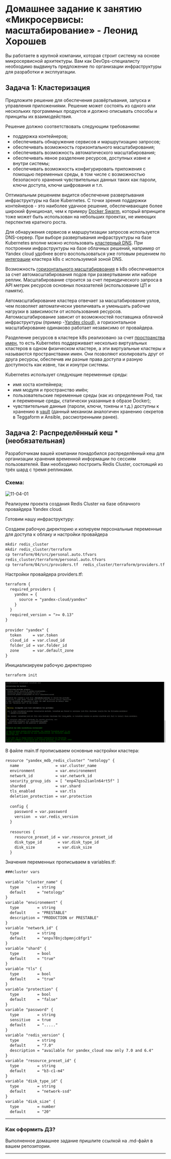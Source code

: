 
# Домашнее задание к занятию «Микросервисы: масштабирование» - Леонид Хорошев

Вы работаете в крупной компании, которая строит систему на основе микросервисной архитектуры.
Вам как DevOps-специалисту необходимо выдвинуть предложение по организации инфраструктуры для разработки и эксплуатации.

## Задача 1: Кластеризация

Предложите решение для обеспечения развёртывания, запуска и управления приложениями.
Решение может состоять из одного или нескольких программных продуктов и должно описывать способы и принципы их взаимодействия.

Решение должно соответствовать следующим требованиям:
- поддержка контейнеров;
- обеспечивать обнаружение сервисов и маршрутизацию запросов;
- обеспечивать возможность горизонтального масштабирования;
- обеспечивать возможность автоматического масштабирования;
- обеспечивать явное разделение ресурсов, доступных извне и внутри системы;
- обеспечивать возможность конфигурировать приложения с помощью переменных среды, в том числе с возможностью безопасного хранения чувствительных данных таких как пароли, ключи доступа, ключи шифрования и т.п.

Оптимальным решением видится обеспечение развертывания инфраструктуры на базе Kubernetes. С точки зрения поддержки контейнеров - это наиболее удачное решение, обеспечивающее более широкий функционал, чем к примеру [Docker Swarm](https://habr.com/ru/companies/selectel/articles/672666/), который впринципе тоже может быть использован на небольших проектах, не имеющих перспектив кратного роста. 

Для обнаружения сервисов и маршрутизации запросов используется DNS-сервер. При выборе развертывания инфраструктуры на базе Kubernetes вполне можно использовать [кластерный DNS](https://kubernetes.io/docs/concepts/services-networking/dns-pod-service/). При построении инфраструктуры на базе облачных решений, например от Yandex cloud удобнее всего воспользоваться уже готовым решением по [интеграции](https://yandex.cloud/ru/docs/managed-kubernetes/tutorials/custom-dns) кластера k8s c используемой зоной DNS.

Возможность [горизонтального масштабирвоания](https://kubernetes.io/docs/tasks/run-application/horizontal-pod-autoscale/) в k8s обеспечивается за счет автомасштабирования подов при развертывании или наборе реплик. Масштабирование строится за счет периодического запроса в API метрик ресурсов основных показателей (использование ЦП и памяти).

Автомасштабирование кластера отвечает за масштабирование узлов, чем позволяет автоматически увеличивать и уменьшать рабочие нагрузки в зависимости от использования ресурсов. Автомасштабирование зависит от возможностей поставщика облачной инфраструктуры (пример -[Yandex cloud](https://yandex.cloud/ru/docs/managed-kubernetes/operations/autoscale#ca)), а горизонтальное масштабирование одинаково работает независимо от провайдера.

Разделение ресурсов в кластере k8s реализовано за счет [пространства имен](https://kubernetes.io/ru/docs/concepts/overview/working-with-objects/namespaces/), то есть Kubernetes поддерживает несколько виртуальных кластеров в одном физическом кластере, а эти виртуальные кластеры и называются пространствами имен. Они позволяют изолировать друг от друга ресурсы, обеспечив им разные права доступа и разную доступность как извне, так и изнутри системы.

Kubernetes использует следующие переменные среды:
- имя хоста контейнера;
- имя модуля и пространство имён;
- пользовательские переменные среды (как из определения Pod, так и переменные среды, статически указанные в образе Docker);
- чувствительные данные (пароли, ключи, токены и т.д.) доступны к хранению в [vault](https://habr.com/ru/companies/rshb/articles/759816/) (данный механизм аналогичен хранению секретов в Teggaform и Ansible, рассмотренными ранее).


## Задача 2: Распределённый кеш * (необязательная)

Разработчикам вашей компании понадобился распределённый кеш для организации хранения временной информации по сессиям пользователей.
Вам необходимо построить Redis Cluster, состоящий из трёх шард с тремя репликами.

### Схема:

![11-04-01](https://user-images.githubusercontent.com/1122523/114282923-9b16f900-9a4f-11eb-80aa-61ed09725760.png)

Реализуем проекта создания Redis Cluster на базе облачного провайдера Yandex cloud.

Готовим нашу инфраструктуру:

Создаем рабочую директорию и копируем персональные переменные для доступа к облаку и настройки провайдера

```
mkdir redis_cluster
mkdir redis_cluster/terraform
cp terraform/04/src/personal.auto.tfvars  redis_cluster/terraform/personal.auto.tfvars
cp terraform/04/src/providers.tf  redis_cluster/terraform/providers.tf
```

Настройки провайдера providers.tf:
```
terraform {
  required_providers {
    yandex = {
      source = "yandex-cloud/yandex"
    }
  }
  required_version = ">= 0.13"
}

provider "yandex" {
  token     = var.token
  cloud_id  = var.cloud_id
  folder_id = var.folder_id
  zone      = var.default_zone
}
```

Инициализируем рабочую директорию
```
terraform init
```
![Alt_text](https://github.com/LeonidKhoroshev/micros-homeworks/blob/main/11-microservices-02-principles/screenshots/micros11.png)

В файле main.tf прописываем основные настройки кластера:
```
resource "yandex_mdb_redis_cluster" "netology" {
  name                = var.cluster_name
  environment         = var.environement
  network_id          = var.network_id
  security_group_ids  = [ "enp47qss2ianln64rt5f" ]
  sharded             = var.shard
  tls_enabled         = var.tls
  deletion_protection = var.protection

  config {
    password = var.password
    version  = var.redis_version
  }

  resources {
    resource_preset_id = var.resource_preset_id
    disk_type_id       = var.disk_type_id
    disk_size          = var.disk_size
  }
```

Значения переменных прописываем в variables.tf:
```
###cluster vars

variable "cluster_name" {
  type        = string
  default     = "netology"
}
variable "environement" {
  type        = string
  default     = "PRESTABLE"
  description = "PRODUCTION or PRESTABLE"
}
variable "network_id" {
  type        = string
  default     = "enpv78njcbpmnjc8fgr1"
}
variable "shard" {
  type        = bool
  default     = "true"
}
variable "tls" {
  type        = bool
  default     = "true"
}
variable "protection" {
  type        = bool
  default     = "false"
}
variable "password" {
  type        = string
  sensitive   = true
  default     = "....."
}
variable "redis_version" {
  type        = string
  default     = "7.0"
  description = "available for yandex_cloud now only 7.0 and 6.4"
}
variable "resource_preset_id" {
  type        = string
  default     = "b3-c1-m4"
}
variable "disk_type_id" {
  type        = string
  default     = "network-ssd"
}
variable "disk_size" {
  type        = number
  default     = "20"
```


---

### Как оформить ДЗ?

Выполненное домашнее задание пришлите ссылкой на .md-файл в вашем репозитории.

---
